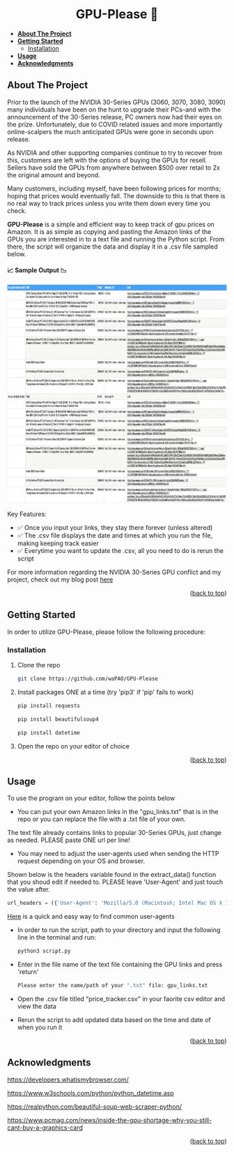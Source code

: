 <div id="top"></div>

<h1 align="center">GPU-Please 🙏</h1>

<!-- TABLE OF CONTENTS -->
* **[About The Project](#about-the-project)**
* **[Getting Started](#getting-started)**
  * [Installation](#installation)
* **[Usage](#usage)**
* **[Acknowledgments](#acknowledgments)**
  

<!-- ABOUT -->
## About The Project

Prior to the launch of the NVIDIA 30-Series GPUs (3060, 3070, 3080, 3090) many individuals have been on the hunt to upgrade their PCs–and with the announcement of the 30-Series release, PC owners now had their eyes on the prize. Unfortunately, due to COVID related issues and more importantly online-scalpers the much anticipated GPUs were gone in seconds upon release.

As NVIDIA and other supporting companies continue to try to recover from this, customers are left with the options of buying the GPUs for resell. Sellers have sold the GPUs from anywhere between $500 over retail to 2x the original amount and beyond.

Many customers, including myself, have been following prices for months; hoping that prices would eventually fall. The downside to this is that there is no real way to track prices unless you write them down every time you check.

**GPU-Please** is a simple and efficient way to keep track of gpu prices on Amazon. It is as simple as copying and pasting the Amazon links of the GPUs you are interested in to a text file and running the Python script. From there, the script will organize the data and display it in a .csv file sampled below.

#### :chart_with_upwards_trend: Sample Output :chart_with_downwards_trend:

<img src="https://github.com/waPAO/GPU-Please/blob/main/example.png" width="1000" height="500">

Key Features:
* :white_check_mark: Once you input your links, they stay there forever (unless altered) 
* :white_check_mark: The .csv file displays the date and times at which you run the file, making keeping track easier
* :white_check_mark: Everytime you want to update the .csv, all you need to do is rerun the script

For more information regarding the NVIDIA 30-Series GPU conflict and my project, check out my blog post [here](https://medium.com/@paolosigua33/solving-the-search-for-30-series-gpus-with-python-43961f0a6b28)
<p align="right">(<a href="#top">back to top</a>)</p>

<!-- Getting Started -->
## Getting Started

In order to utilize GPU-Please, please follow the following procedure:

### Installation

1. Clone the repo
   ```sh
   git clone https://github.com/waPAO/GPU-Please
   ```
2. Install packages ONE at a time (try 'pip3' if 'pip' fails to work)
   ```sh
   pip install requests
   ```
   ```sh
   pip install beautifulsoup4
   ```
   ```sh
   pip install datetime
   ```
3. Open the repo on your editor of choice
<p align="right">(<a href="#top">back to top</a>)</p>

<!-- Usage -->
## Usage
To use the program on your editor, follow the points below

* You can put your own Amazon links in the "gpu_links.txt" that is in the repo or you can replace the file with a .txt file of your own. 

The text file already contains links to popular 30-Series GPUs, just change as needed. PLEASE paste ONE url per line!

* You may need to adjust the user-agents used when sending the HTTP request depending on your OS and browser. 

Shown below is the headers variable found in the extract_data() function that you shoud edit if needed to. PLEASE leave 'User-Agent' and just touch the value after.

```python
url_headers = ({'User-Agent': 'Mozilla/5.0 (Macintosh; Intel Mac OS X 10_15_7) AppleWebKit/537.36 (KHTML, like Gecko) Chrome/92.0.4515.159 Safari/537.36', 'Accept-Language': 'en-US, en;q=0.5'})
```

[Here](https://developers.whatismybrowser.com/) is a quick and easy way to find common user-agents

* In order to run the script, path to your directory and input the following line in the terminal and run:
   ```sh
   python3 script.py
   ```
   
* Enter in the file name of the text file containing the GPU links and press 'return'
   ```sh
   Please enter the name/path of your ".txt" file: gpu_links.txt
   ```
* Open the .csv file titled "price_tracker.csv" in your faorite csv editor and view the data
* Rerun the script to add updated data based on the time and date of when you run it

<p align="right">(<a href="#top">back to top</a>)</p>

<!-- Acknowledgments -->
## Acknowledgments


https://developers.whatismybrowser.com/

https://www.w3schools.com/python/python_datetime.asp

https://realpython.com/beautiful-soup-web-scraper-python/

https://www.pcmag.com/news/inside-the-gpu-shortage-why-you-still-cant-buy-a-graphics-card

<p align="right">(<a href="#top">back to top</a>)</p>
